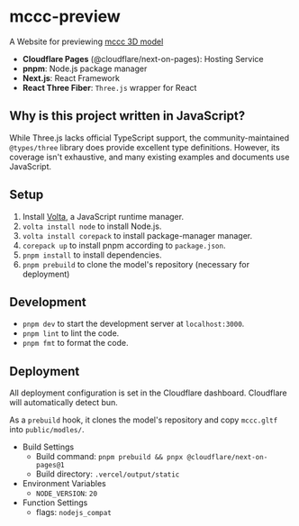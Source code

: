 # mccc-preview

A Website for previewing [mccc 3D model](https://github.com/tuatmcc/mccc)

- **Cloudflare Pages** (@cloudflare/next-on-pages): Hosting Service
- **pnpm**: Node.js package manager
- **Next.js**: React Framework
- **React Three Fiber**: `Three.js` wrapper for React

## Why is this project written in JavaScript?

While Three.js lacks official TypeScript support, the community-maintained `@types/three` library does provide excellent type definitions.
However, its coverage isn't exhaustive, and many existing examples and documents use JavaScript.

## Setup

1. Install [Volta](https://volta.sh/), a JavaScript runtime manager.
2. `volta install node` to install Node.js.
3. `volta install corepack` to install package-manager manager.
4. `corepack up` to install pnpm according to `package.json`.
5. `pnpm install` to install dependencies.
6. `pnpm prebuild` to clone the model's repository (necessary for deployment)

## Development

- `pnpm dev` to start the development server at `localhost:3000`.
- `pnpm lint` to lint the code.
- `pnpm fmt` to format the code.

## Deployment

All deployment configuration is set in the Cloudflare dashboard.
Cloudflare will automatically detect bun.

As a `prebuild` hook, it clones the model's repository and copy `mccc.gltf` into `public/modles/`.

- Build Settings
  - Build command: `pnpm prebuild && pnpx @cloudflare/next-on-pages@1`
  - Build directory: `.vercel/output/static`
- Environment Variables
    - `NODE_VERSION`: `20`
- Function Settings
  - flags: `nodejs_compat`

